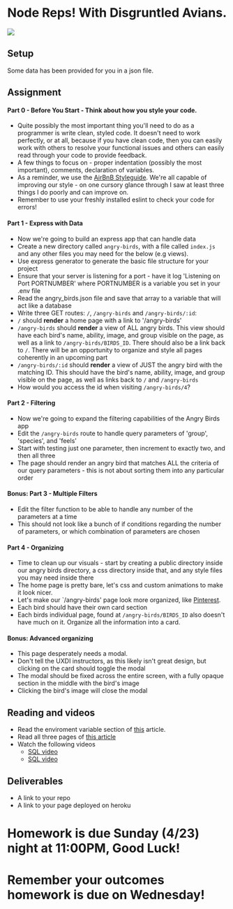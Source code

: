 # Node Reps! With Disgruntled Avians.

![](https://media.giphy.com/media/fKACOQcJ6LnTa/giphy.gif)

## Setup

Some data has been provided for you in a json file.

## Assignment

#### Part 0 - Before You Start - Think about how you style your code.

* Quite possibly the most important thing you'll need to do as a programmer is write clean, styled code. It doesn't need to work perfectly, or at all, because if you have clean code, then you can easily work with others to resolve your functional issues and others can easily read through your code to provide feedback.
* A few things to focus on - proper indentation (possibly the most important), comments, declaration of variables.
* As a reminder, we use the [AirBnB Styleguide](https://github.com/airbnb/javascript). We're all capable of improving our style - on one cursory glance through I saw at least three things I do poorly and can improve on.
* Remember to use your freshly installed eslint to check your code for errors!


#### Part 1 - Express with Data

* Now we're going to build an express app that can handle data
* Create a new directory called `angry-birds`, with a file called `index.js` and any other files you may need for the below (e.g views).
* Use express generator to generate the basic file structure for your project
* Ensure that your server is listening for a port - have it log 'Listening on Port PORTNUMBER' where PORTNUMBER is a variable you set in your .env file  
* Read the angry_birds.json file and save that array to a variable that will act like a database
* Write three GET routes: `/`, `/angry-birds` and `/angry-birds/:id`:
* `/` should **render** a home page with a link to '/angry-birds' 
* `/angry-birds` should **render** a view of ALL angry birds. This view should have each bird's name, ability, image, and group visible on the page, as well as a link to `/angry-birds/BIRDS_ID`. There should also be a link back to `/`. There will be an opportunity to organize and style all pages coherently in an upcoming part
* `/angry-birds/:id` should **render** a view of JUST the angry bird with the matching ID. This should have the bird's name, ability, image, and group visible on the page, as well as links back to `/` and `/angry-birds`
* How would you access the id when visiting `/angry-birds/4`? 

#### Part 2 - Filtering

* Now we're going to expand the filtering capabilities of the Angry Birds app
* Edit the `/angry-birds` route to handle query parameters of 'group', 'species', and 'feels'
* Start with testing just one parameter, then increment to exactly two, and then all three
* The page should render an angry bird that matches ALL the criteria of our query parameters - this is not about sorting them into any particular order

#### Bonus:  Part 3 - Multiple Filters
* Edit the filter function to be able to handle any number of the parameters at a time
* This should not look like a bunch of if conditions regarding the number of parameters, or which combination of parameters are chosen

#### Part 4 - Organizing

* Time to clean up our visuals - start by creating a public directory inside our angry birds directory, a css directory inside that, and any style files you may need inside there
* The home page is pretty bare, let's css and custom animations to make it look nicer.
* Let's make our `/angry-birds' page look more organized, like [Pinterest](https://cdn.shopify.com/s/files/1/0070/7032/files/pinterest-marketing.png?6545).
* Each bird should have their own card section
* Each birds individual page, found at `/angry-birds/BIRDS_ID` also doesn't have much on it. Organize all the information into a card.

#### Bonus: Advanced organizing
* This page desperately needs a modal.
* Don't tell the UXDI instructors, as this likely isn't great design, but clicking on the card should toggle the modal
* The modal should be fixed across the entire screen, with a fully opaque section in the middle with the bird's image
* Clicking the bird's image will close the modal

## Reading and videos
* Read the enviroment variable section of [this](https://medium.com/javascript-scene/introduction-to-node-express-90c431f9e6fd) article.
* Read all three pages of [this article](http://www.databasejournal.com/sqletc/article.php/1469521/Introduction-to-Relational-Databases.htm)
* Watch the following videos
  - [SQL video](https://www.youtube.com/watch?v=h8IWmmxIyS0)
  - [SQL video](https://www.youtube.com/watch?v=4q-keGvUnag)

## Deliverables
* A link to your repo
* A link to your page deployed on heroku

# Homework is due Sunday (4/23) night at 11:00PM, Good Luck!
# Remember your outcomes homework is due on Wednesday!



